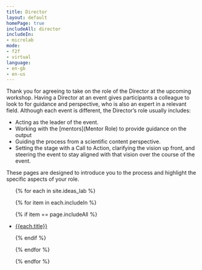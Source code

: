 ```yaml
---
title: Director
layout: default
homePage: true
includeAll: director
includeIn:
- microlab
mode:
- f2f
- virtual
language:
- en-gb
- en-us
---
```

Thank you for agreeing to take on the role of the Director at the upcoming workshop. Having a Director at an event gives participants a colleague to look to for guidance and perspective, who is also an expert in a relevant field. Although each event is different, the Director’s role usually includes:
* Acting as the leader of the event.
* Working with the [mentors](Mentor Role) to provide guidance on the output
* Guiding the process from a scientific content perspective.
* Setting the stage with a Call to Action, clarifying the vision up front, and steering the event to stay aligned with that vision over the course of the event. 

These pages are designed to introduce you to the process and highlight the specific aspects of your role.
<ul>
{% for each in site.ideas_lab %}

{% for item in each.includeIn %}

{% if item == page.includeAll %}

<li><a href="{{each.url}}">{{each.title}}</a></li>

{% endif %}

{% endfor %}

{% endfor %}
</ul>